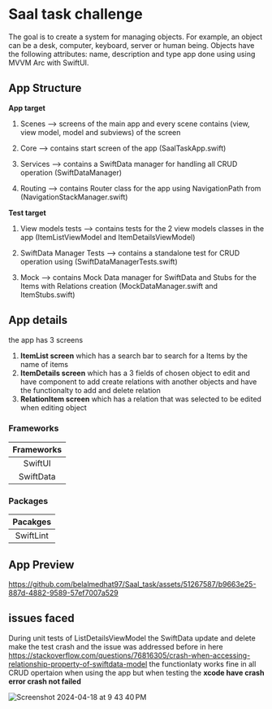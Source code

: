 # Saal task challenge

The goal is to create a system for managing objects. For example, an object can be a desk, computer, keyboard, server or human being.
Objects have the following attributes: name, description and type 
app done using using MVVM Arc with SwiftUI. 

## App Structure 

**App target**

1. Scenes --> screens of the main app and every scene contains (view, view model, model and subviews) of the screen

2. Core --> contains start screen of the app (SaalTaskApp.swift) 

3. Services --> contains a SwiftData manager for handling all CRUD operation (SwiftDataManager)

4. Routing --> contains Router class for the app using NavigationPath from (NavigationStackManager.swift)


**Test target**

1. View models tests --> contains tests for the 2 view models classes in the app (ItemListViewModel and ItemDetailsViewModel)

2. SwiftData Manager Tests --> contains a standalone test for CRUD operation using (SwiftDataManagerTests.swift)

3. Mock --> contains Mock Data manager for SwiftData and Stubs for the Items with Relations creation (MockDataManager.swift and ItemStubs.swift)


## App details 

the app has 3 screens 

1. **ItemList screen** which has a search bar to search for a Items by the name of items
2. **ItemDetails screen** which has a 3 fields of chosen object to edit and have component to add create relations with another objects and have the functionalty to add and delete relation
3. **RelationItem screen** which has a relation that was selected to be edited when editing object


### Frameworks
| Frameworks |
| :-----------: |
| SwiftUI |
| SwiftData | 

### Packages
| Pacakges |
| :-----------: |
| SwiftLint |

## App Preview


https://github.com/belalmedhat97/Saal_task/assets/51267587/b9663e25-887d-4882-9589-57ef7007a529



## issues faced 

During unit tests of ListDetailsViewModel the SwiftData update and delete make the test crash and the issue was addressed before in here https://stackoverflow.com/questions/76816305/crash-when-accessing-relationship-property-of-swiftdata-model 
the functionlaty works fine in all CRUD opertaion when using the app but when testing the **xcode have crash error crash not failed**

![Screenshot 2024-04-18 at 9 43 40 PM](https://github.com/belalmedhat97/Saal_task/assets/51267587/3685f203-08e6-48e1-82f7-33d5e00e81f8)




